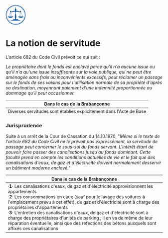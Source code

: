 <link rel="stylesheet" href="normal4.css" type="text/css" />
<link rel="stylesheet" href="normal3.css" type="text/css" />

![](icon_justice.png)

# La notion de servitude

L'article 682 du Code Civil prévoit ce qui suit :

*Le propriétaire dont le fonds est enclavé parce qu'il n'a aucune issue ou qu'il n'a qu'une issue insuffisante sur la voie publique, qui ne peut être aménagée sans frais ou inconvénients excessifs, peut réclamer un passage sur le fonds de ses voisins pour l'utilisation normale de sa propriété d'après sa destination, moyennant paiement d'une indemnité proportionnée au dommage qu’il peut occasionner.*

| Dans le cas de la Brabançonne |
| --- |
| Diverses servitudes sont établies explicitement dans l'Acte de Base |

### Jurisprudence

Suite à un arrêt de la Cour de Cassation du 14.10.1970, "*Même si le texte de l'article 682 du Code Civil ne le prévoit pas expressément, la servitude de passage peut concerner le sous-sol du fonds servant. L'intérêt étant de pouvoir faire passer des canalisations jusqu'au fonds dominant. Cette faculté prend en compte les conditions actuelles de vie et le fait que des canalisations d'eaux, de gaz et d'électricité doivent normalement desservir un bâtiment moderne enclavé.*"

| Dans le cas de la Brabançonne |
| --- |
| &middot;**1**&middot; Les canalisations d'eaux, de gaz et d'électricité approvisionnent les appartements<br>&middot;**2**&middot; Les consommations en eaux (sauf pour le lavage des voitures à l'emplacement prévu à cet effet), de gaz et d'électricité sont à charge des propriétaires d'appartements<br>&middot;**3**&middot; L'entretien des canalisations d'eaux, de gaz et d'électricité sont à charge des propriétaires d'unités de parking ; il en va de même de leur réparation éventuelle, ainsi que des réfections des bétons auxquels sont affixés ces canalisations |

